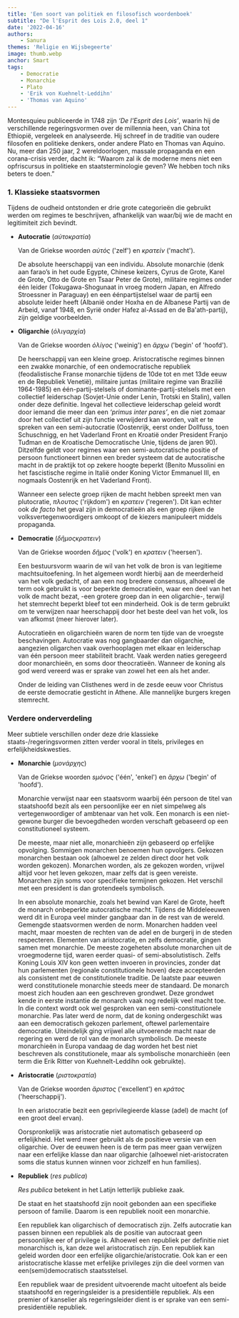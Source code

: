 ```yaml
---
title: 'Een soort van politiek en filosofisch woordenboek'
subtitle: "De l'Esprit des Lois 2.0, deel 1"
date: '2022-04-16'
authors:
    - Sanura
themes: 'Religie en Wijsbegeerte'
image: thumb.webp
anchor: Smart
tags:
    - Democratie
    - Monarchie
    - Plato
    - 'Erik von Kuehnelt-Leddihn'
    - 'Thomas van Aquino'
---
```


Montesquieu publiceerde in 1748 zijn _‘De l'Esprit des Lois’_, waarin hij de verschillende regeringsvormen over de millennia heen, van China tot Ethiopië, vergeleek en analyseerde. Hij schreef in de traditie van oudere filosofen en politieke denkers, onder andere Plato en Thomas van Aquino. Nu, meer dan 250 jaar, 2 wereldoorlogen, massale propaganda en een corana-crisis verder, dacht ik: “Waarom zal ik de moderne mens niet een opfriscursus in politieke en staatsterminologie geven? We hebben toch niks beters te doen.”


### 1. Klassieke staatsvormen

Tijdens de oudheid ontstonden er drie grote categorieën die gebruikt werden om regimes te beschrijven, afhankelijk van waar/bij wie de macht en legitimiteit zich bevindt.

- **Autocratie** (_αὐτοκρατία_)

	Van de Griekse woorden _αὐτός_ ('zelf') en _κρατείν_ ('macht').

	De absolute heerschappij van een individu. Absolute monarchie (denk aan farao’s in het oude Egypte, Chinese keizers, Cyrus de Grote, Karel de Grote, Otto de Grote en Tsaar Peter de Grote), militaire regimes onder één leider (Tokugawa-Shogunaat in vroeg modern Japan, en Alfredo Stroessner in Paraguay) en een éénpartijstelsel waar de partij een absolute leider heeft (Albanië onder Hoxha en de Albanese Partij van de Arbeid, vanaf 1948, en Syrië onder Hafez al-Assad en de Ba'ath-partij), zijn geldige voorbeelden.

- **Oligarchie** (_ὀλιγαρχία_)

	Van de Griekse woorden _ὀλίγος_ ('weinig') en _ἄρχω_ ('begin' of 'hoofd').

	De heerschappij van een kleine groep. Aristocratische regimes binnen een zwakke monarchie, of een ondemocratische republiek (feodalistische Franse monarchie tijdens de 10de tot en met 13de eeuw en de Republiek Venetië), militaire juntas (militaire regime van Brazilië 1964-1985) en één-partij-stelsels of dominante-partij-stelsels met een collectief leiderschap (Sovjet-Unie onder Lenin, Trotski en Stalin), vallen onder deze definitie. Ingeval het collectieve leiderschap geleid wordt door iemand die meer dan een _‘primus inter pares’_, en die niet zomaar door het collectief uit zijn functie verwijderd kan worden, valt er te spreken van een semi-autocratie (Oostenrijk, eerst onder Dollfuss, toen Schuschnigg, en het Vaderland Front en Kroatië onder President Franjo Tuđman en de Kroatische Democratische Unie, tijdens de jaren 90). Ditzelfde geldt voor regimes waar een semi-autocratische positie of persoon functioneert binnen een breder systeem dat de autocratische macht in de praktijk tot op zekere hoogte beperkt (Benito Mussolini en het fascistische regime in Italië onder Koning Victor Emmanuel III, en nogmaals Oostenrijk en het Vaderland Front).

	Wanneer een selecte groep rijken de macht hebben spreekt men van plutocratie, _πλουτος_ ('rijkdom') en _κρατειν_ ('regeren'). Dit kan echter ook _de facto_ het geval zijn in democratieën als een groep rijken de volksvertegenwoordigers omkoopt of de kiezers manipuleert middels propaganda. 

- **Democratie** (_δῆμοςκρατειν_)

	Van de Griekse woorden _δῆμος_ ('volk') en _κρατειν_ ('heersen').

	Een bestuursvorm waarin de wil van het volk de bron is van legitieme machtsuitoefening. In het algemeen wordt hierbij aan de meerderheid van het volk gedacht, of aan een nog bredere consensus, alhoewel de term ook gebruikt is voor beperkte democratieën, waar een deel van het volk de macht bezat, -een grotere groep dan in een oligarchie-, terwijl het stemrecht beperkt bleef tot een minderheid. Ook is de term gebruikt om te verwijzen naar heerschappij door het beste deel van het volk, los van afkomst (meer hierover later).

	Autocratieën en oligarchieën waren de norm ten tijde van de vroegste beschavingen. Autocratie was nog gangbaarder dan oligarchie, aangezien oligarchen vaak overhooplagen met elkaar en leiderschap van één persoon meer stabiliteit bracht. Vaak werden naties geregeerd door monarchieën, en soms door theocratieën. Wanneer de koning als god werd vereerd was er sprake van zowel het een als het ander. 

	Onder de leiding van Clisthenes werd in de zesde eeuw voor Christus de eerste democratie gesticht in Athene. Alle mannelijke burgers kregen stemrecht.


### Verdere onderverdeling

Meer subtiele verschillen onder deze drie klassieke staats-/regeringsvormen zitten verder vooral in titels, privileges en erfelijkheidskwesties.

- **Monarchie** (_μονάρχης_)

	Van de Griekse woorden _sμόνος_ ('één', 'enkel') en _ἄρχω_ ('begin' of 'hoofd').

	Monarchie verwijst naar een staatsvorm waarbij één persoon de titel van staatshoofd bezit als een persoonlijke eer en niet simpelweg als vertegenwoordiger of ambtenaar van het volk. Een monarch is een niet-gewone burger die bevoegdheden worden verschaft gebaseerd op een constitutioneel systeem.

	De meeste, maar niet alle, monarchieën zijn gebaseerd op erfelijke opvolging. Sommigen monarchen benoemen hun opvolgers. Gekozen monarchen bestaan ook (alhoewel ze zelden direct door het volk worden gekozen). Monarchen worden, als ze gekozen worden, vrijwel altijd voor het leven gekozen, maar zelfs dat is geen vereiste. Monarchen zijn soms voor specifieke termijnen gekozen. Het verschil met een president is dan grotendeels symbolisch.

	In een absolute monarchie, zoals het bewind van Karel de Grote, heeft de monarch onbeperkte autocratische macht. Tijdens de Middeleeuwen werd dit in Europa veel minder gangbaar dan in de rest van de wereld. Gemengde staatsvormen werden de norm. Monarchen hadden veel macht, maar moesten de rechten van de adel en de burgerij in de steden respecteren. Elementen van aristocratie, en zelfs democratie, gingen samen met monarchie. De meeste zogeheten absolute monarchen uit de vroegmoderne tijd, waren eerder quasi- of semi-absolutistisch. Zelfs Koning Louis XIV kon geen wetten invoeren in provincies, zonder dat hun parlementen (regionale constitutionele hoven) deze accepteerden als consistent met de constitutionele traditie. De laatste paar eeuwen werd constitutionele monarchie steeds meer de standaard. De monarch moest zich houden aan een geschreven grondwet. Deze grondwet kende in eerste instantie de monarch vaak nog redelijk veel macht toe. In die context wordt ook wel gesproken van een semi-constitutionele monarchie. Pas later werd de norm, dat de koning ondergeschikt was aan een democratisch gekozen parlement, oftewel parlementaire democratie. Uiteindelijk ging vrijwel alle uitvoerende macht naar de regering en werd de rol van de monarch symbolisch. De meeste monarchieën in Europa vandaag de dag worden het best niet beschreven als constitutionele, maar als symbolische monarchieën (een term die Erik Ritter von Kuehnelt-Leddihn ook gebruikte). 

- **Aristocratie** (_ριστοκρατία_)

	Van de Griekse woorden _ἄριστος_ ('excellent') en _κράτος_ ('heerschappij').

	In een aristocratie bezit een geprivilegieerde klasse (adel) de macht (of een groot deel ervan).

	Oorspronkelijk was aristocratie niet automatisch gebaseerd op erfelijkheid. Het werd meer gebruikt als de positieve versie van een oligarchie. Over de eeuwen heen is de term pas meer gaan verwijzen naar een erfelijke klasse dan naar oligarchie (alhoewel niet-aristocraten soms die status kunnen winnen voor zichzelf en hun families).


- **Republiek** (_res publica_)

	_Res publica_ betekent in het Latijn letterlijk publieke zaak.

	De staat en het staatshoofd zijn nooit gebonden aan een specifieke persoon of familie. Daarom is een republiek nooit een monarchie.

	Een republiek kan oligarchisch of democratisch zijn. Zelfs autocratie kan passen binnen een republiek als de positie van autocraat geen persoonlijke eer of privilege is. Alhoewel een republiek per definitie niet monarchisch is, kan deze wel aristocratisch zijn. Een republiek kan geleid worden door een erfelijke oligarchie/aristocratie. Ook kan er een aristocratische klasse met erfelijke privileges zijn die deel vormen van een(semi)democratisch staatsstelsel.

	Een republiek waar de president uitvoerende macht uitoefent als beide staatshoofd en regeringsleider is a presidentiële republiek. Als een premier of kanselier als regeringsleider dient is er sprake van een semi-presidentiële republiek.
